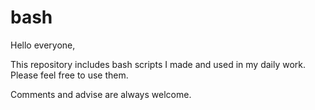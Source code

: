 bash
====
Hello everyone, 

This repository includes bash scripts I made and used in my daily work. Please feel free to use them. 

Comments and advise are always welcome.
